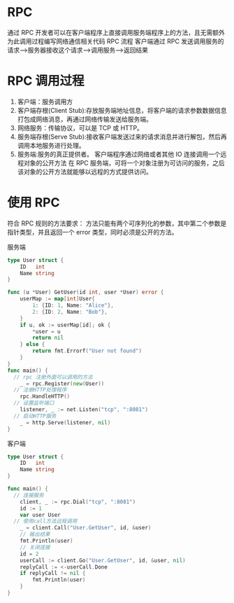 # RPC

通过 RPC 开发者可以在客户端程序上直接调用服务端程序上的方法，且无需额外为此调用过程编写网络通信相关代码
RPC 流程
客户端通过 RPC 发送调用服务的请求——>服务器接收这个请求——>调用服务——>返回结果

# RPC 调用过程

1. 客户端：服务调用方
2. 客户端存根(Client Stub):存放服务端地址信息，将客户端的请求参数数据信息打包成网络消息，再通过网络传输发送给服务端。
3. 网络服务：传输协议，可以是 TCP 或 HTTP。
4. 服务端存根(Serve Stub):接收客户端发送过来的请求消息并进行解包，然后再调用本地服务进行处理。
5. 服务端:服务的真正提供者。
   客户端程序通过网络或者其他 IO 连接调用一个远程对象的公开方法
   在 RPC 服务端，可将一个对象注册为可访问的服务，之后该对象的公开方法就能够以远程的方式提供访问。

# 使用 RPC

符合 RPC 规则的方法要求：
方法只能有两个可序列化的参数，其中第二个参数是指针类型，并且返回一个 error 类型，同时必须是公开的方法。

服务端

```go
type User struct {
	ID   int
	Name string
}

func (u *User) GetUser(id int, user *User) error {
	userMap := map[int]User{
		1: {ID: 1, Name: "Alice"},
		2: {ID: 2, Name: "Bob"},
	}
	if u, ok := userMap[id]; ok {
		*user = u
		return nil
	} else {
		return fmt.Errorf("User not found")
	}
}
func main() {
  // rpc 注册外面可以调用的方法
	_ = rpc.Register(new(User))
  // 注册HTTP处理程序
	rpc.HandleHTTP()
  // 设置监听端口
	listener, _ := net.Listen("tcp", ":8081")
  // 启动HTTP服务
	_ = http.Serve(listener, nil)
}
```

客户端

```go
type User struct {
	ID   int
	Name string
}

func main() {
  // 连接服务
	client, _ := rpc.Dial("tcp", ":8081")
	id := 1
	var user User
  // 使用call方法远程调用
	_ = client.Call("User.GetUser", id, &user)
	// 输出结果
	fmt.Println(user)
	// 关闭连接
	id = 2
	userCall := client.Go("User.GetUser", id, &user, nil)
	replyCall := <-userCall.Done
	if replyCall != nil {
		fmt.Println(user)
	}
}
```

